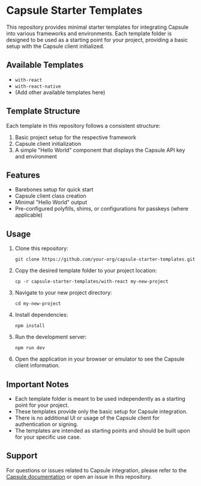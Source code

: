 # Capsule Starter Templates

This repository provides minimal starter templates for integrating Capsule into various frameworks and environments.
Each template folder is designed to be used as a starting point for your project, providing a basic setup with the
Capsule client initialized.

## Available Templates

- `with-react`
- `with-react-native`
- (Add other available templates here)

## Template Structure

Each template in this repository follows a consistent structure:

1. Basic project setup for the respective framework
2. Capsule client initialization
3. A simple "Hello World" component that displays the Capsule API key and environment

## Features

- Barebones setup for quick start
- Capsule client class creation
- Minimal "Hello World" output
- Pre-configured polyfills, shims, or configurations for passkeys (where applicable)

## Usage

1. Clone this repository:

   ```
   git clone https://github.com/your-org/capsule-starter-templates.git
   ```

2. Copy the desired template folder to your project location:

   ```
   cp -r capsule-starter-templates/with-react my-new-project
   ```

3. Navigate to your new project directory:

   ```
   cd my-new-project
   ```

4. Install dependencies:

   ```
   npm install
   ```

5. Run the development server:

   ```
   npm run dev
   ```

6. Open the application in your browser or emulator to see the Capsule client information.

## Important Notes

- Each template folder is meant to be used independently as a starting point for your project.
- These templates provide only the basic setup for Capsule integration.
- There is no additional UI or usage of the Capsule client for authentication or signing.
- The templates are intended as starting points and should be built upon for your specific use case.

## Support

For questions or issues related to Capsule integration, please refer to the
[Capsule documentation](https://docs.usecapsule.org) or open an issue in this repository.
